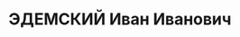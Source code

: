 ---
title: ЭДЕМСКИЙ Иван Иванович
description: "Род. в 1897, Северная обл., Устьянский р-н, дер. Пакшеньга, русский,\
  \ обр.: высшее, член ВКП(б). Проживал: Москва, ул. Октябрьская, д. 4, кв. 9. Зам.\
  \ начальника Главветупра Наркомата земледелия СССР \n  Арестован 22.08.1937. Обв.\
  \ в участии в террористической диверсионно-шпионской организации. Приговор: ВК ВС\
  \ СССР, 03.11.1937 – ВМН. Расстрелян 03.11.1937, г.Москва. \n  Реабилитирован ВК\
  \ ВС СССР ноябрь 1956"
---